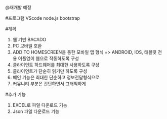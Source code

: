 @재개발 예정

#프로그램
VScode
node.js
bootstrap

#계획
1. 웹 기반 BACADO
2. PC 모바일 호환
3. ADD TO HOMESCREEN을 통한 모바일 앱 형식 => ANDROID, IOS, 태블릿 전용 어플없이 웹으로 작동하도록 구성
4. 클라이언트 하드웨어를 최대한 사용하도록 구성
5. 클라이언트가 단순히 읽기만 하도록 구성
6. 메인 기능은 최대한 단순하고 정보전달형식으로
7. 커뮤니티 부분은 간단하면서 그래픽하게

#추가 기능
1. EXCEL로 파일 다운로드 기능
2. Json 파일 다운로드 기능
